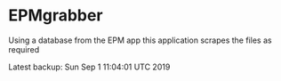 # EPMgrabber
Using a database from the EPM app this application scrapes the files as required


Latest backup: Sun Sep 1 11:04:01 UTC 2019
